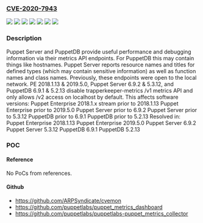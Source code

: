 ### [CVE-2020-7943](https://cve.mitre.org/cgi-bin/cvename.cgi?name=CVE-2020-7943)
![](https://img.shields.io/static/v1?label=Product&message=Puppet%20Enterprise%202018.1.x%20stream&color=blue)
![](https://img.shields.io/static/v1?label=Product&message=Puppet%20Enterprise&color=blue)
![](https://img.shields.io/static/v1?label=Product&message=Puppet%20Server&color=blue)
![](https://img.shields.io/static/v1?label=Product&message=PuppetDB&color=blue)
![](https://img.shields.io/static/v1?label=Product&message=Resolved%20in%20Puppet%20Enterprise%2C%20Puppet%20Server%2C%20PuppetDB&color=blue)
![](https://img.shields.io/static/v1?label=Version&message=n%2Fa&color=blue)
![](https://img.shields.io/static/v1?label=Vulnerability&message=CWE-276%3A%20Incorrect%20Default%20Permissions&color=brighgreen)

### Description

Puppet Server and PuppetDB provide useful performance and debugging information via their metrics API endpoints. For PuppetDB this may contain things like hostnames. Puppet Server reports resource names and titles for defined types (which may contain sensitive information) as well as function names and class names. Previously, these endpoints were open to the local network. PE 2018.1.13 & 2019.5.0, Puppet Server 6.9.2 & 5.3.12, and PuppetDB 6.9.1 & 5.2.13 disable trapperkeeper-metrics /v1 metrics API and only allows /v2 access on localhost by default. This affects software versions: Puppet Enterprise 2018.1.x stream prior to 2018.1.13 Puppet Enterprise prior to 2019.5.0 Puppet Server prior to 6.9.2 Puppet Server prior to 5.3.12 PuppetDB prior to 6.9.1 PuppetDB prior to 5.2.13 Resolved in: Puppet Enterprise 2018.1.13 Puppet Enterprise 2019.5.0 Puppet Server 6.9.2 Puppet Server 5.3.12 PuppetDB 6.9.1 PuppetDB 5.2.13

### POC

#### Reference
No PoCs from references.

#### Github
- https://github.com/ARPSyndicate/cvemon
- https://github.com/puppetlabs/puppet_metrics_dashboard
- https://github.com/puppetlabs/puppetlabs-puppet_metrics_collector

